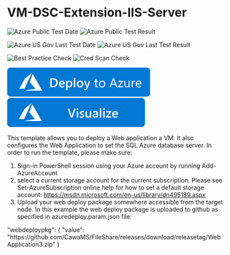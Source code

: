 # VM-DSC-Extension-IIS-Server

![Azure Public Test Date](https://azurequickstartsservice.blob.core.windows.net/badges/201-web-app-vm-dsc/PublicLastTestDate.svg)
![Azure Public Test Result](https://azurequickstartsservice.blob.core.windows.net/badges/201-web-app-vm-dsc/PublicDeployment.svg)

![Azure US Gov Last Test Date](https://azurequickstartsservice.blob.core.windows.net/badges/201-web-app-vm-dsc/FairfaxLastTestDate.svg)
![Azure US Gov Last Test Result](https://azurequickstartsservice.blob.core.windows.net/badges/201-web-app-vm-dsc/FairfaxDeployment.svg)

![Best Practice Check](https://azurequickstartsservice.blob.core.windows.net/badges/201-web-app-vm-dsc/BestPracticeResult.svg)
![Cred Scan Check](https://azurequickstartsservice.blob.core.windows.net/badges/201-web-app-vm-dsc/CredScanResult.svg)

[![Deploy To Azure](https://raw.githubusercontent.com/Azure/azure-quickstart-templates/master/1-CONTRIBUTION-GUIDE/images/deploytoazure.svg?sanitize=true)]("https://portal.azure.com/#create/Microsoft.Template/uri/https%3A%2F%2Fraw.githubusercontent.com%2FAzure%2Fazure-quickstart-templates%2Fmaster%2F201-web-app-vm-dsc%2Fazuredeploy.json")  [![Visualize](https://raw.githubusercontent.com/Azure/azure-quickstart-templates/master/1-CONTRIBUTION-GUIDE/images/visualizebutton.svg?sanitize=true)]("http://armviz.io/#/?load=https%3A%2F%2Fraw.githubusercontent.com%2FAzure%2Fazure-quickstart-templates%2Fmaster%2F201-web-app-vm-dsc%2Fazuredeploy.json")
    


    


<p>
This template allows you to deploy a Web application a VM. It also configures the Web Application to set the SQL Azure database server.
In order to run the template, please make sure:
</p>

1. Sign-in PowerShell session using your Azure account by running Add-AzureAccount
2. select a current storage account for the current subscription. Please see Set-AzureSubscription online help for how to set a default storage account: https://msdn.microsoft.com/en-us/library/dn495189.aspx
3. Upload your web deploy package somewhere accessible from the target node. In this example the web deploy package is uploaded to github as specified in azuredeploy.param.json file:

<p>
   "webdeploypkg": {
            "value": "https://github.com/CawaMS/FileShare/releases/download/releasetag/WebApplication3.zip"
        }
</P>

